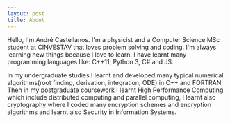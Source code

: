 ```yaml
---
layout: post
title: About
---
```


Hello, I'm André Castellanos. I'm a physicist and a Computer Science MSc student at CINVESTAV that loves problem solving and coding. I'm always learning new things because I love to learn. I have learnt many programming languages like: C++11, Python 3, C# and JS.

In my undergraduate studies I learnt and developed many typical numerical algorithms(root finding, derivation, integration, ODE) in C++ and FORTRAN. Then in my postgraduate coursework I learnt High Performance Computing which include distributed computing and parallel computing, I learnt also cryptography where I coded many encryption schemes and encryption algorithms and learnt also Security in Information Systems.